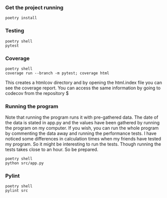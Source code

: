 ### Get the project running

`poetry install`

### Testing

```
poetry shell
pytest
```

### Coverage

```
poetry shell
coverage run --branch -m pytest; coverage html
```

This creates a htmlcov directory and by opening the html.index file you can see the coverage report. You can access the same information by going to codecov from the 
repository $

### Running the program

Note that running the program runs it with pre-gathered data. The date of the data is stated in app.py and the values have been gathered by running the program on my 
computer. If you wish, you can run the whole program by commenting the data away and running the performance tests. I have noticed some differences in calculation times 
when my friends have tested my program. So it might be interesting to run the tests. Though running the tests takes close to an hour. So be prepared.

```
poetry shell
python src/app.py
```

### Pylint

```
poetry shell
pylint src  
```   
   
